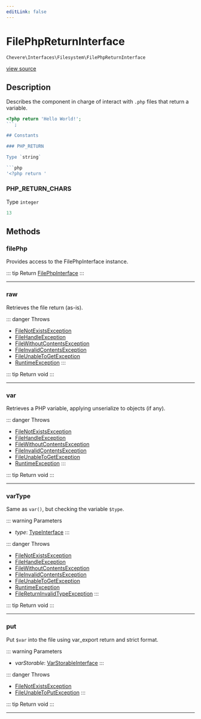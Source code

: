 ```yaml
---
editLink: false
---
```


# FilePhpReturnInterface

`Chevere\Interfaces\Filesystem\FilePhpReturnInterface`

[view source](https://github.com/chevere/chevere/blob/main/src/Chevere/Interfaces/Filesystem/FilePhpReturnInterface.php)

## Description

Describes the component in charge of interact with `.php` files that return a variable.

```php
<?php return 'Hello World!';
```;

## Constants

### PHP_RETURN

Type `string`

```php
'<?php return '
```

### PHP_RETURN_CHARS

Type `integer`

```php
13
```

## Methods

### filePhp

Provides access to the FilePhpInterface instance.

::: tip Return
[FilePhpInterface](./FilePhpInterface.md)
:::

---

### raw

Retrieves the file return (as-is).

::: danger Throws
- [FileNotExistsException](../../Exceptions/Filesystem/FileNotExistsException.md) 
- [FileHandleException](../../Exceptions/Filesystem/FileHandleException.md) 
- [FileWithoutContentsException](../../Exceptions/Filesystem/FileWithoutContentsException.md) 
- [FileInvalidContentsException](../../Exceptions/Filesystem/FileInvalidContentsException.md) 
- [FileUnableToGetException](../../Exceptions/Filesystem/FileUnableToGetException.md) 
- [RuntimeException](../../Exceptions/Core/RuntimeException.md) 
:::

::: tip Return
void
:::

---

### var

Retrieves a PHP variable, applying unserialize to objects (if any).

::: danger Throws
- [FileNotExistsException](../../Exceptions/Filesystem/FileNotExistsException.md) 
- [FileHandleException](../../Exceptions/Filesystem/FileHandleException.md) 
- [FileWithoutContentsException](../../Exceptions/Filesystem/FileWithoutContentsException.md) 
- [FileInvalidContentsException](../../Exceptions/Filesystem/FileInvalidContentsException.md) 
- [FileUnableToGetException](../../Exceptions/Filesystem/FileUnableToGetException.md) 
- [RuntimeException](../../Exceptions/Core/RuntimeException.md) 
:::

::: tip Return
void
:::

---

### varType

Same as `var()`, but checking the variable `$type`.

::: warning Parameters
- *type*: [TypeInterface](../Type/TypeInterface.md)
:::

::: danger Throws
- [FileNotExistsException](../../Exceptions/Filesystem/FileNotExistsException.md) 
- [FileHandleException](../../Exceptions/Filesystem/FileHandleException.md) 
- [FileWithoutContentsException](../../Exceptions/Filesystem/FileWithoutContentsException.md) 
- [FileInvalidContentsException](../../Exceptions/Filesystem/FileInvalidContentsException.md) 
- [FileUnableToGetException](../../Exceptions/Filesystem/FileUnableToGetException.md) 
- [RuntimeException](../../Exceptions/Core/RuntimeException.md) 
- [FileReturnInvalidTypeException](../../Exceptions/Filesystem/FileReturnInvalidTypeException.md) 
:::

::: tip Return
void
:::

---

### put

Put `$var` into the file using var_export return and strict format.

::: warning Parameters
- *varStorable*: [VarStorableInterface](../VarSupport/VarStorableInterface.md)
:::

::: danger Throws
- [FileNotExistsException](../../Exceptions/Filesystem/FileNotExistsException.md) 
- [FileUnableToPutException](../../Exceptions/Filesystem/FileUnableToPutException.md) 
:::

::: tip Return
void
:::

---
